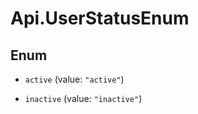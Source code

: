 # Api.UserStatusEnum

## Enum


* `active` (value: `"active"`)

* `inactive` (value: `"inactive"`)


